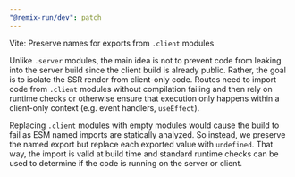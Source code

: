 ```yaml
---
"@remix-run/dev": patch
---
```


Vite: Preserve names for exports from `.client` modules

Unlike `.server` modules, the main idea is not to prevent code from leaking into the server build
since the client build is already public. Rather, the goal is to isolate the SSR render from client-only code.
Routes need to import code from `.client` modules without compilation failing and then rely on runtime checks
or otherwise ensure that execution only happens within a client-only context (e.g. event handlers, `useEffect`).

Replacing `.client` modules with empty modules would cause the build to fail as ESM named imports are statically analyzed.
So instead, we preserve the named export but replace each exported value with `undefined`.
That way, the import is valid at build time and standard runtime checks can be used to determine if the
code is running on the server or client.
